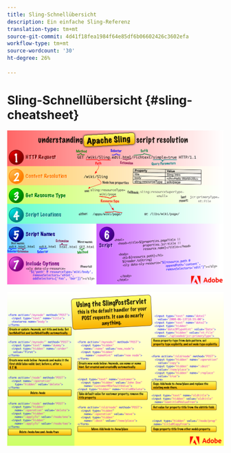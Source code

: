 ```yaml
---
title: Sling-Schnellübersicht
description: Ein einfache Sling-Referenz
translation-type: tm+mt
source-git-commit: 4d41f18fea1984f64e85df6b06602426c3602efa
workflow-type: tm+mt
source-wordcount: '30'
ht-degree: 26%

---
```



# Sling-Schnellübersicht {#sling-cheatsheet}

![Die Auflösung des Apache Sling-Skripts.](assets/sling-cheatsheet-01.png)

![Verwenden des SlingPostServlet - dies ist der Standardhandler für Ihre POST-Anforderungen; es kann fast alles tun.](assets/sling-cheatsheet-02.png)
